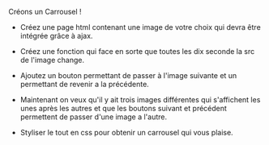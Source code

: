Créons un Carrousel !

* Créez une page html contenant une image de votre choix qui devra être intégrée grâce à ajax.

* Créez une fonction qui face en sorte que toutes les dix seconde la src de l'image change.

* Ajoutez un bouton permettant de passer à l'image suivante et un permettant de revenir a la précédente.

* Maintenant on veux qu'il y ait trois images différentes qui s'affichent les unes après les autres et que les boutons suivant et précédent permettent de passer d'une image a l'autre.

* Styliser le tout en css pour obtenir un carrousel qui vous plaise.
